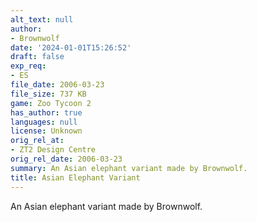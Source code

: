 ```yaml
---
alt_text: null
author:
- Brownwolf
date: '2024-01-01T15:26:52'
draft: false
exp_req:
- ES
file_date: 2006-03-23
file_size: 737 KB
game: Zoo Tycoon 2
has_author: true
languages: null
license: Unknown
orig_rel_at:
- ZT2 Design Centre
orig_rel_date: 2006-03-23
summary: An Asian elephant variant made by Brownwolf.
title: Asian Elephant Variant
---
```

An Asian elephant variant made by Brownwolf.